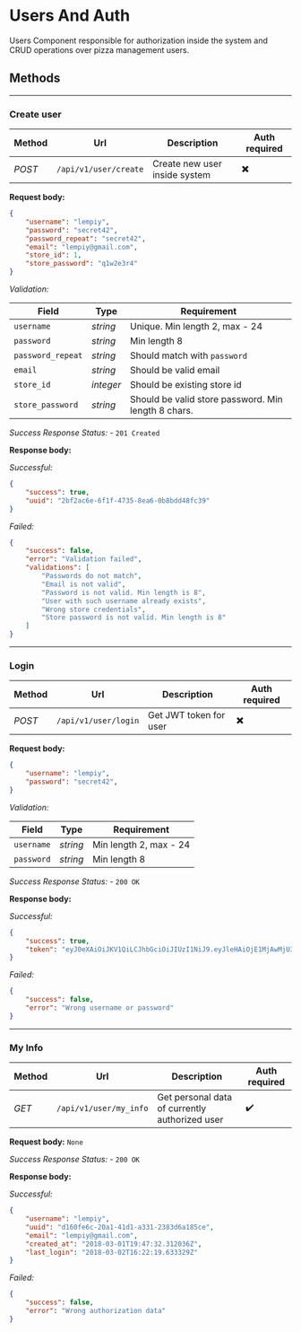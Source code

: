 # Users And Auth

Users Component responsible for authorization inside the system 
and CRUD operations over pizza management users.

## Methods

***

### Create user

| Method | Url | Description | Auth required |
| --- | --- | --- | --- |
| *POST* | `/api/v1/user/create` | Create new user inside system |  :heavy_multiplication_x: |

**Request body:**

```json
{
    "username": "lempiy",
    "password": "secret42",
    "password_repeat": "secret42",
    "email": "lempiy@gmail.com",
    "store_id": 1,
    "store_password": "q1w2e3r4"
}
```

*Validation:*

| Field | Type | Requirement | 
| --- | --- | --- |
| `username` | *string* | Unique. Min length 2, max - 24 |
| `password` | *string* | Min length 8 |
| `password_repeat` | *string* | Should match with `password` |
| `email` | *string* | Should be valid email |
| `store_id` | *integer* | Should be existing store id |
| `store_password` | *string* | Should be valid store password. Min length 8 chars. |


*Success Response Status:* - `201 Created`

**Response body:**

*Successful:*
```json
{
    "success": true,
    "uuid": "2bf2ac6e-6f1f-4735-8ea6-0b8bdd48fc39"
}
```

*Failed:*
```json
{
    "success": false,
    "error": "Validation failed",
    "validations": [
        "Passwords do not match",
        "Email is not valid",
        "Password is not valid. Min length is 8",
        "User with such username already exists",
        "Wrong store credentials",
        "Store password is not valid. Min length is 8"
    ]
}
```

***

### Login

| Method | Url | Description | Auth required |
| --- | --- | --- | --- |
| *POST* | `/api/v1/user/login` | Get JWT token for user |  :heavy_multiplication_x: |

**Request body:**

```json
{
    "username": "lempiy",
    "password": "secret42",
}
```

*Validation:*

| Field | Type | Requirement | 
| --- | --- | --- |
| `username` | *string* | Min length 2, max - 24 |
| `password` | *string* | Min length 8 |


*Success Response Status:* - `200 OK`

**Response body:**

*Successful:*
```json
{
    "success": true,
    "token": "eyJ0eXAiOiJKV1QiLCJhbGciOiJIUzI1NiJ9.eyJleHAiOjE1MjAwMjU3MzksInVzZXJuYW1lIjoibGVtcGl5IiwidXVpZCI6ImQxNjBmZTZjLTIwYTEtNDFkMS1hMzMxLTIzODNkNmExODVjZSJ9.svKfKWHzQ4radAoZrWRHTkHOzQ2qiuLM6dnqmnXxuhY"
}
```

*Failed:*
```json
{
    "success": false,
    "error": "Wrong username or password"
}
```

***

### My Info

| Method | Url | Description | Auth required |
| --- | --- | --- | --- |
| *GET* | `/api/v1/user/my_info` | Get personal data of currently authorized user |  :heavy_check_mark: |

**Request body:** `None`

*Success Response Status:* - `200 OK`

**Response body:**

*Successful:*
```json
{
    "username": "lempiy",
    "uuid": "d160fe6c-20a1-41d1-a331-2383d6a185ce",
    "email": "lempiy@gmail.com",
    "created_at": "2018-03-01T19:47:32.312036Z",
    "last_login": "2018-03-02T16:22:19.633329Z"
}
```

*Failed:*
```json
{
    "success": false,
    "error": "Wrong authorization data"
}
```
